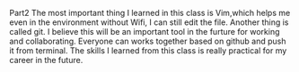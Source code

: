 Part2
The most important thing I learned in this class is Vim,which helps me even in the environment without Wifi, I can still edit the file. Another thing is called git. I believe this will be an important 
tool in the furture for working and collaborating. Everyone can works together based on github and push it from terminal. The skills I learned from this class is really practical for my career in the future.
